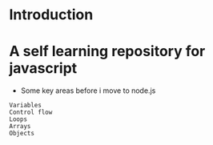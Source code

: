 # Introduction
A self learning repository for javascript
=====================

* Some key areas before i move to node.js
```
Variables
Control flow
Loops
Arrays
Objects
```
